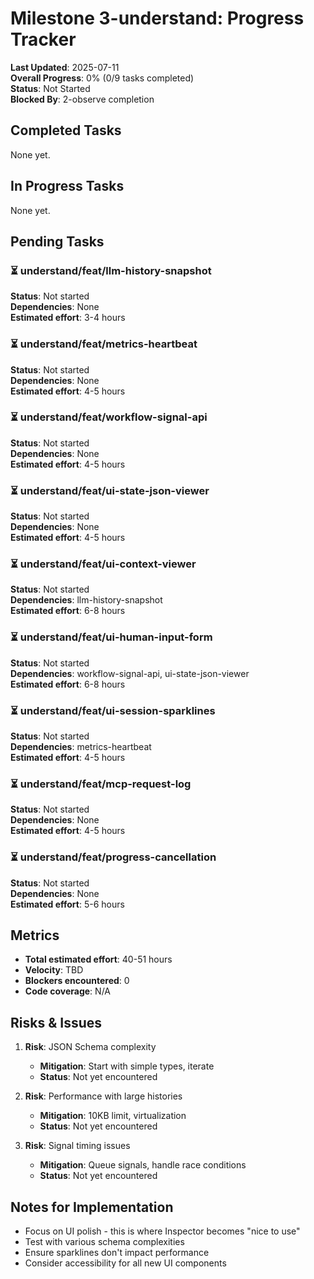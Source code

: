 # Milestone 3-understand: Progress Tracker

**Last Updated**: 2025-07-11  
**Overall Progress**: 0% (0/9 tasks completed)  
**Status**: Not Started  
**Blocked By**: 2-observe completion

## Completed Tasks

None yet.

## In Progress Tasks

None yet.

## Pending Tasks

### ⏳ understand/feat/llm-history-snapshot
**Status**: Not started  
**Dependencies**: None  
**Estimated effort**: 3-4 hours

### ⏳ understand/feat/metrics-heartbeat
**Status**: Not started  
**Dependencies**: None  
**Estimated effort**: 4-5 hours

### ⏳ understand/feat/workflow-signal-api
**Status**: Not started  
**Dependencies**: None  
**Estimated effort**: 4-5 hours

### ⏳ understand/feat/ui-state-json-viewer
**Status**: Not started  
**Dependencies**: None  
**Estimated effort**: 4-5 hours

### ⏳ understand/feat/ui-context-viewer
**Status**: Not started  
**Dependencies**: llm-history-snapshot  
**Estimated effort**: 6-8 hours

### ⏳ understand/feat/ui-human-input-form
**Status**: Not started  
**Dependencies**: workflow-signal-api, ui-state-json-viewer  
**Estimated effort**: 6-8 hours

### ⏳ understand/feat/ui-session-sparklines
**Status**: Not started  
**Dependencies**: metrics-heartbeat  
**Estimated effort**: 4-5 hours

### ⏳ understand/feat/mcp-request-log
**Status**: Not started  
**Dependencies**: None  
**Estimated effort**: 4-5 hours

### ⏳ understand/feat/progress-cancellation
**Status**: Not started  
**Dependencies**: None  
**Estimated effort**: 5-6 hours

## Metrics

- **Total estimated effort**: 40-51 hours
- **Velocity**: TBD
- **Blockers encountered**: 0
- **Code coverage**: N/A

## Risks & Issues

1. **Risk**: JSON Schema complexity
   - **Mitigation**: Start with simple types, iterate
   - **Status**: Not yet encountered

2. **Risk**: Performance with large histories
   - **Mitigation**: 10KB limit, virtualization
   - **Status**: Not yet encountered

3. **Risk**: Signal timing issues
   - **Mitigation**: Queue signals, handle race conditions
   - **Status**: Not yet encountered

## Notes for Implementation

- Focus on UI polish - this is where Inspector becomes "nice to use"
- Test with various schema complexities
- Ensure sparklines don't impact performance
- Consider accessibility for all new UI components